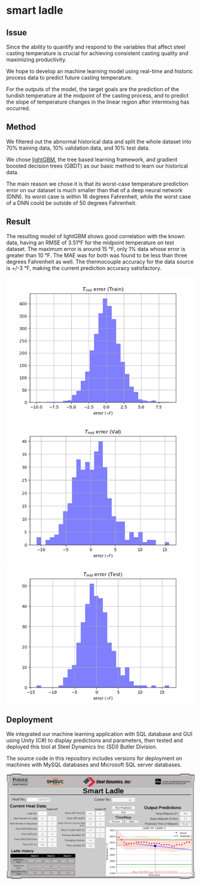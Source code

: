 # smart ladle

## Issue
Since the ability to quantify and respond to the variables that affect steel casting temperature is crucial for achieving consistent casting quality and maximizing productivity.

We hope to develop an machine learning model using real-time and historic process data to predict future casting temperature.

For the outputs of the model, the  target  goals are the  prediction of the tundish temperature at the midpoint of the casting process, and to predict the slope of temperature changes in the linear region after intermixing has occurred.

## Method

We filtered out the abnormal historical data and split the whole dataset into 70% training data, 10% validation data, and 10% test data.

We chose [lightGBM](https://lightgbm.readthedocs.io/en/v3.3.2/), the tree based learning framework, and gradient boosted decision trees (GBDT) as our basic method to learn our historical data.

The main reason we chose it is that its worst-case temperature prediction error on our dataset is much smaller than that of a deep neural network (DNN). Its worst case is within 16 degrees Fahrenheit, while the worst case of a DNN could be outside of 50 degrees Fahrenheit.

## Result

The resulting model of lightGBM shows good correlation with the known data, having an RMSE of 3.51°F for the midpoint temperature on test dataset. The maximum error is around 15 °F, only 1% data whose error is greater than 10 °F. The MAE was for both was found to be less than three degrees Fahrenheit as well. The thermocouple  accuracy for the  data source is +/-3 °F, making the current prediction accuracy satisfactory. 

![train_t](fig/train_t_lightGBM.png)
![val_t](fig/val_t_lightGBM.png)
![test_t](fig/test_t_lightGBM.png)


## Deployment

We integrated our machine learning application with SQL database and GUI using Unity (C\#) to display predictions and parameters, then tested and deployed this tool at Steel Dynamics Inc (SDI) Butler Division.

The source code in this repository includes versions for deployment on machines with MySQL databases and Microsoft SQL server databases.

![GUI](fig/featured.png)